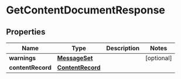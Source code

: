 
# GetContentDocumentResponse

## Properties
Name | Type | Description | Notes
------------ | ------------- | ------------- | -------------
**warnings** | [**MessageSet**](MessageSet.md) |  |  [optional]
**contentRecord** | [**ContentRecord**](ContentRecord.md) |  | 



